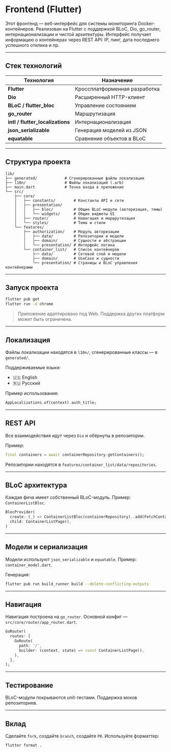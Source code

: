 # Frontend (Flutter)

Этот фронтенд — веб-интерфейс для системы мониторинга Docker-контейнеров. Реализован на Flutter с поддержкой BLoC, Dio, go_router, интернационализации и чистой архитектуры. Интерфейс получает информацию о контейнерах через REST API: IP, пинг, дата последнего успешного отклика и пр.

---

## Стек технологий

| Технология                       | Назначение                    |
| -------------------------------- | ----------------------------- |
| **Flutter**                      | Кроссплатформенная разработка |
| **Dio**                          | Расширенный HTTP-клиент       |
| **BLoC / flutter_bloc**          | Управление состоянием         |
| **go_router**                    | Маршрутизация                 |
| **intl / flutter_localizations** | Интернационализация           |
| **json_serializable**            | Генерация моделей из JSON     |
| **equatable**                    | Сравнение объектов в BLoC     |

---

## Структура проекта

```
lib/
├── generated/            # Сгенерированные файлы локализации
├── l10n/                 # Файлы локализаций (.arb)
├── main.dart             # Точка входа в приложение
└── src/
    ├── core/
    │   ├── constants/        # Константы API и сети
    │   ├── presentation/
    │   │   ├── bloc/         # Общие BLoC-модули (авторизация, темы)
    │   │   └── widgets/      # Общие виджеты UI
    │   ├── router/           # Навигация и маршрутизация
    │   └── styles/           # Тема и стили
    └── features/
        ├── authorization/    # Модуль авторизации
        │   ├── data/         # Репозитории и модели
        │   ├── domain/       # Сущности и абстракции
        │   └── presentation/ # Интерфейс логина
        └── container_list/   # Список контейнеров
            ├── data/         # Сетевой слой и модели
            ├── domain/       # UseCase и сущности
            └── presentation/ # Страницы и BLoC управления контейнерами
```

---

## Запуск проекта

```bash
flutter pub get
flutter run -d chrome
```

> Приложение адаптировано под Web. Поддержка других платформ может быть ограничена.

---

## Локализация

Файлы локализации находятся в `l10n/`, сгенерированные классы — в `generated/`.

Поддерживаемые языки:

- 🇺🇸 English
- 🇷🇺 Русский

Пример использования:

```dart
AppLocalizations.of(context).auth_title;
```

---

## REST API

Все взаимодействия идут через `Dio` и обёрнуты в репозитории.

Пример:

```dart
final containers = await containerRepository.getContainers();
```

Репозитории находятся в `features/container_list/data/repositories`.

---

## BLoC архитектура

Каждая фича имеет собственный BLoC-модуль. Пример: `ContainerListBloc`.

```dart
BlocProvider(
  create: (_) => ContainerListBloc(containerRepository)..add(FetchContainers()),
  child: ContainerListPage(),
)
```

---

## Модели и сериализация

Модели используют `json_serializable` и `equatable`. Пример: `container_model.dart`.

Генерация:

```bash
flutter pub run build_runner build --delete-conflicting-outputs
```

---

## Навигация

Навигация построена на `go_router`. Основной конфиг — `src/core/router/app_router.dart`.

```dart
GoRouter(
  routes: [
    GoRoute(
      path: '/',
      builder: (context, state) => const ContainerListPage(),
    ),
  ],
);
```

---

## Тестирование

BLoC-модули покрываются unit-тестами. Поддержка моков репозиториев.

---

## Вклад

Сделайте `fork`, создайте `branch`, создайте `PR`. Используйте форматтер:

```bash
flutter format .
```
